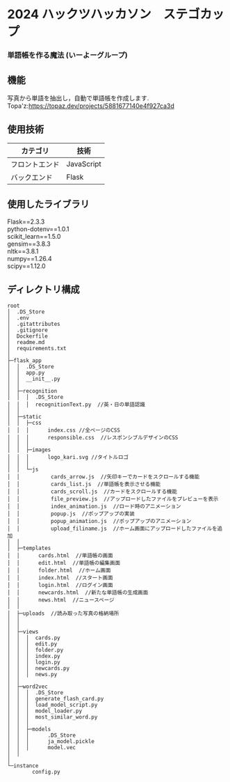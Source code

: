 # 2024 ハックツハッカソン　ステゴカップ
### 単語帳を作る魔法 (いーよーグループ)


## 機能

写真から単語を抽出し，自動で単語帳を作成します.  
Topa'z:https://topaz.dev/projects/5881677140e4f927ca3d

## 使用技術
|カテゴリ|技術|
|---|---|
|フロントエンド|JavaScript|
|バックエンド|Flask|

## 使用したライブラリ
Flask==2.3.3<br>
python-dotenv==1.0.1<br>
scikit_learn==1.5.0<br>
gensim==3.8.3<br>
nltk==3.8.1<br>
numpy==1.26.4<br>
scipy==1.12.0<br>

## ディレクトリ構成

```
root
│  .DS_Store
│  .env
│  .gitattributes
│  .gitignore
│  Dockerfile
│  readme.md
│  requirements.txt
│
├─flask_app
│  │  .DS_Store
│  │  app.py
│  │  __init__.py
│  │
│  ├─recognition
│  │  │  .DS_Store
│  │  │  recognitionText.py  //英・日の単語認識
│  │
│  ├─static
│  │  ├─css
│  │  │      index.css //全ページのCSS
│  │  │      responsible.css  //レスポンシブルデザインのCSS
│  │  │
│  │  ├─images
│  │  │      logo_kari.svg //タイトルロゴ
│  │  │
│  │  └─js
│  │          cards_arrow.js  //矢印キーでカードをスクロールする機能
│  │          cards_list.js  //単語帳を表示させる機能
│  │          cards_scroll.js  //カードをスクロールする機能
│  │          file_preview.js  //アップロードしたファイルをプレビューを表示
│  │          index_animation.js  //ロード時のアニメーション
│  │          popup.js  //ポップアップの実装
│  │          popup_animation.js  //ポップアップのアニメーション
│  │          upload_filiname.js  //ホーム画面にアップロードしたファイルを追加
│  │
│  ├─templates
│  │      cards.html  //単語帳の画面
│  │      edit.html  //単語帳の編集画面
│  │      folder.html  //ホーム画面
│  │      index.html  //スタート画面
│  │      login.html  //ログイン画面
│  │      newcards.html  //新たな単語帳の生成画面
│  │      news.html  //ニュースページ
│  │
│  ├─uploads  //読み取った写真の格納場所
│  │
│  │
│  ├─views
│  │  │  cards.py
│  │  │  edit.py
│  │  │  folder.py
│  │  │  index.py
│  │  │  login.py
│  │  │  newcards.py
│  │  │  news.py
│  │
│  ├─word2vec
│  │  │  .DS_Store
│  │  │  generate_flash_card.py
│  │  │  load_model_script.py
│  │  │  model_loader.py
│  │  │  most_similar_word.py
│  │  │
│  │  ├─models
│  │  │      .DS_Store
│  │  │      ja_model.pickle
│  │  │      model.vec   
│  │
│
└─instance
        config.py
```
